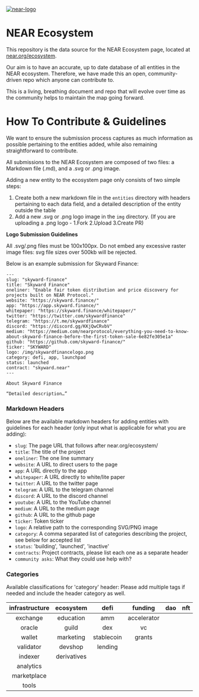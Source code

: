 <a href="https://ibb.co/QrPc0n8"><img src="https://i.ibb.co/r4xt9Mb/near-logo.png" alt="near-logo" border="0" /></a>

# NEAR Ecosystem

This repository is the data source for the NEAR Ecosystem page, located at [near.org/ecosystem](https://near.org/ecosystem).

Our aim is to have an accurate, up to date database of all entities in the NEAR ecosystem. Therefore, we have made this an open, community-driven repo which anyone can contribute to.

This is a living, breathing document and repo that will evolve over time as the community helps to maintain the map going forward.

# How To Contribute & Guidelines

We want to ensure the submission process captures as much information as possible pertaining to the entities added, while also remaining straightforward to contribute. 

All submissions to the NEAR Ecosystem are composed of two files: a Markdown file (.md), and a .svg or .png image. 

Adding a new entity to the ecosystem page only consists of two simple steps:
1. Create both a new markdown file in the `entities` directory with headers pertaining to each data field, and a detailed description of the entity outside the table
2. Add a new .svg or .png logo image in the `img` directory. (If you are uploading a .png logo - 1.Fork 2.Upload 3.Create PR)


<b>Logo Submission Guidelines</b>

All .svg/.png files must be 100x100px. Do not embed any excessive raster image files: svg file sizes over 500kb will be rejected.

Below is an example submission for Skyward Finance:

```
---
slug: "skyward-finance"
title: "Skyward Finance"
oneliner: "Enable fair token distribution and price discovery for projects built on NEAR Protocol."
website: "https://skyward.finance/"
app: "https://app.skyward.finance/"
whitepaper: "https://skyward.finance/whitepaper/"
twitter: "https://twitter.com/skywardfinance"
telegram: "https://t.me/skywardfinance"
discord: "https://discord.gg/KKjQwCRvbV"
medium: "https://medium.com/nearprotocol/everything-you-need-to-know-about-skyward-finance-before-the-first-token-sale-6e82fe305e1a"
github: "https://github.com/skyward-finance/"
ticker: "SKYWARD"
logo: /img/skywardfinancelogo.png
category: defi, app, launchpad
status: launched
contract: "skyward.near"
---

About Skyward Finance

“Detailed description…”

```


### Markdown Headers

Below are the available markdown headers for adding entities with guidelines for each header (only input what is applicable for what you are adding):

- `slug`: The page URL that follows after near.org/ecosystem/
- `title`: The title of the project
- `oneliner`: The one line summary
- `website`: A URL to direct users to the page
- `app`: A URL directly to the app
- `whitepaper`: A URL directly to white/lite paper
- `twitter`: A URL to the twitter page
- `telegram`: A URL to the telegram channel
- `discord`: A URL to the discord channel
- `youtube`: A URL to the YouTube channel
- `medium`: A URL to the medium page
- `github`: A URL to the github page
- `ticker`: Token ticker
- `logo`: A relative path to the corresponding SVG/PNG image
- `category`: A comma separated list of categories describing the project, see below for accepted list
- `status`: 'building', 'launched', 'inactive'
- `contracts`: Project contracts, please list each one as a separate header
- `community asks`: What they could use help with?


### Categories

Available classifications for 'category' header:
Please add multiple tags if needed and include the header category as well.

| infrastructure | ecosystem | defi | funding | dao | nft | gaming | app |
| :---: | :---: | :---: | :---: | :---: | :---: | :---: | :---: |
| exchange | education | amm | accelerator |
| oracle | guild | dex | vc |
| wallet | marketing | stablecoin | grants |
| validator | devshop | lending |
| indexer | derivatives |
| analytics |
| marketplace |
| tools |
